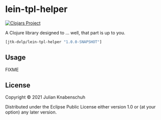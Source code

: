 # lein-tpl-helper
[![Clojars Project](https://img.shields.io/clojars/v/lein-tpl-helper.svg)](https://clojars.org/lein-tpl-helper)

A Clojure library designed to ... well, that part is up to you.

```clj
[jtk-dvlp/lein-tpl-helper "1.0.0-SNAPSHOT"]
```

## Usage

FIXME

## License

Copyright © 2021 Julian Knabenschuh

Distributed under the Eclipse Public License either version 1.0 or (at
your option) any later version.
